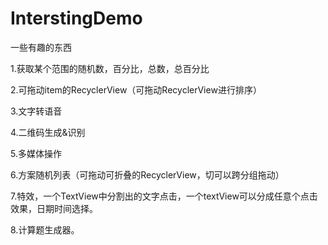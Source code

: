 # InterstingDemo
一些有趣的东西

1.获取某个范围的随机数，百分比，总数，总百分比

2.可拖动item的RecyclerView（可拖动RecyclerView进行排序）

3.文字转语音

4.二维码生成&识别

5.多媒体操作

6.方案随机列表（可拖动可折叠的RecyclerView，切可以跨分组拖动）

7.特效，一个TextView中分割出的文字点击，一个textView可以分成任意个点击效果，日期时间选择。

8.计算题生成器。
